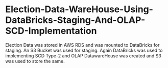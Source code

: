 # Election-Data-WareHouse-Using-DataBricks-Staging-And-OLAP-SCD-Implementation
Election Data was stored in AWS RDS and was mounted to DataBricks for staging. An S3 Bucket was used for staging. Again DataBricks was used to implementing SCD Type-2 and OLAP DatawareHouse was created and S3 was used to store the same.
